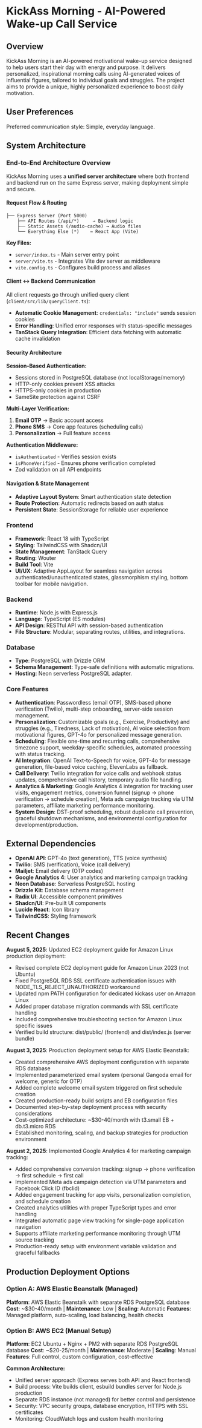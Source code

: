 # KickAss Morning - AI-Powered Wake-up Call Service

## Overview
KickAss Morning is an AI-powered motivational wake-up service designed to help users start their day with energy and purpose. It delivers personalized, inspirational morning calls using AI-generated voices of influential figures, tailored to individual goals and struggles. The project aims to provide a unique, highly personalized experience to boost daily motivation.

## User Preferences
Preferred communication style: Simple, everyday language.

## System Architecture

### End-to-End Architecture Overview
KickAss Morning uses a **unified server architecture** where both frontend and backend run on the same Express server, making deployment simple and secure.

#### Request Flow & Routing
```
├── Express Server (Port 5000)
    ├── API Routes (/api/*)     → Backend logic
    ├── Static Assets (/audio-cache) → Audio files
    └── Everything Else (*)    → React App (Vite)
```

**Key Files:**
- `server/index.ts` - Main server entry point
- `server/vite.ts` - Integrates Vite dev server as middleware
- `vite.config.ts` - Configures build process and aliases

#### Client ↔ Backend Communication
All client requests go through unified query client (`client/src/lib/queryClient.ts`):
- **Automatic Cookie Management**: `credentials: "include"` sends session cookies
- **Error Handling**: Unified error responses with status-specific messages
- **TanStack Query Integration**: Efficient data fetching with automatic cache invalidation

#### Security Architecture
**Session-Based Authentication:**
- Sessions stored in PostgreSQL database (not localStorage/memory)
- HTTP-only cookies prevent XSS attacks
- HTTPS-only cookies in production
- SameSite protection against CSRF

**Multi-Layer Verification:**
1. **Email OTP** → Basic account access
2. **Phone SMS** → Core app features (scheduling calls)
3. **Personalization** → Full feature access

**Authentication Middleware:**
- `isAuthenticated` - Verifies session exists
- `isPhoneVerified` - Ensures phone verification completed
- Zod validation on all API endpoints

#### Navigation & State Management
- **Adaptive Layout System**: Smart authentication state detection
- **Route Protection**: Automatic redirects based on auth status
- **Persistent State**: SessionStorage for reliable user experience

### Frontend
- **Framework**: React 18 with TypeScript
- **Styling**: TailwindCSS with Shadcn/UI
- **State Management**: TanStack Query
- **Routing**: Wouter
- **Build Tool**: Vite
- **UI/UX**: Adaptive AppLayout for seamless navigation across authenticated/unauthenticated states, glassmorphism styling, bottom toolbar for mobile navigation.

### Backend
- **Runtime**: Node.js with Express.js
- **Language**: TypeScript (ES modules)
- **API Design**: RESTful API with session-based authentication
- **File Structure**: Modular, separating routes, utilities, and integrations.

### Database
- **Type**: PostgreSQL with Drizzle ORM
- **Schema Management**: Type-safe definitions with automatic migrations.
- **Hosting**: Neon serverless PostgreSQL adapter.

### Core Features
- **Authentication**: Passwordless (email OTP), SMS-based phone verification (Twilio), multi-step onboarding, server-side session management.
- **Personalization**: Customizable goals (e.g., Exercise, Productivity) and struggles (e.g., Tiredness, Lack of motivation), AI voice selection from motivational figures, GPT-4o for personalized message generation.
- **Scheduling**: Flexible one-time and recurring calls, comprehensive timezone support, weekday-specific schedules, automated processing with status tracking.
- **AI Integration**: OpenAI Text-to-Speech for voice, GPT-4o for message generation, file-based voice caching, ElevenLabs as fallback.
- **Call Delivery**: Twilio integration for voice calls and webhook status updates, comprehensive call history, temporary audio file handling.
- **Analytics & Marketing**: Google Analytics 4 integration for tracking user visits, engagement metrics, conversion funnel (signup → phone verification → schedule creation), Meta ads campaign tracking via UTM parameters, affiliate marketing performance monitoring.
- **System Design**: DST-proof scheduling, robust duplicate call prevention, graceful shutdown mechanisms, and environmental configuration for development/production.

## External Dependencies
- **OpenAI API**: GPT-4o (text generation), TTS (voice synthesis)
- **Twilio**: SMS (verification), Voice (call delivery)
- **Mailjet**: Email delivery (OTP codes)
- **Google Analytics 4**: User analytics and marketing campaign tracking
- **Neon Database**: Serverless PostgreSQL hosting
- **Drizzle Kit**: Database schema management
- **Radix UI**: Accessible component primitives
- **Shadcn/UI**: Pre-built UI components
- **Lucide React**: Icon library
- **TailwindCSS**: Styling framework

## Recent Changes

**August 5, 2025**: Updated EC2 deployment guide for Amazon Linux production deployment:
- Revised complete EC2 deployment guide for Amazon Linux 2023 (not Ubuntu)
- Fixed PostgreSQL RDS SSL certificate authentication issues with NODE_TLS_REJECT_UNAUTHORIZED workaround
- Updated npm PATH configuration for dedicated kickass user on Amazon Linux
- Added proper database migration commands with SSL certificate handling
- Included comprehensive troubleshooting section for Amazon Linux specific issues
- Verified build structure: dist/public/ (frontend) and dist/index.js (server bundle)

**August 3, 2025**: Production deployment setup for AWS Elastic Beanstalk:
- Created comprehensive AWS deployment configuration with separate RDS database
- Implemented parameterized email system (personal Gangoda email for welcome, generic for OTP)
- Added complete welcome email system triggered on first schedule creation
- Created production-ready build scripts and EB configuration files
- Documented step-by-step deployment process with security considerations
- Cost-optimized architecture: ~$30-40/month with t3.small EB + db.t3.micro RDS
- Established monitoring, scaling, and backup strategies for production environment

**August 2, 2025**: Implemented Google Analytics 4 for marketing campaign tracking:
- Added comprehensive conversion tracking: signup → phone verification → first schedule → first call
- Implemented Meta ads campaign detection via UTM parameters and Facebook Click ID (fbclid)
- Added engagement tracking for app visits, personalization completion, and schedule creation
- Created analytics utilities with proper TypeScript types and error handling
- Integrated automatic page view tracking for single-page application navigation
- Supports affiliate marketing performance monitoring through UTM source tracking
- Production-ready setup with environment variable validation and graceful fallbacks

## Production Deployment Options

### Option A: AWS Elastic Beanstalk (Managed)
**Platform**: AWS Elastic Beanstalk with separate RDS PostgreSQL database
**Cost**: ~$30-40/month | **Maintenance**: Low | **Scaling**: Automatic
**Features**: Managed platform, auto-scaling, load balancing, health checks

### Option B: AWS EC2 (Manual Setup)
**Platform**: EC2 Ubuntu + Nginx + PM2 with separate RDS PostgreSQL database
**Cost**: ~$20-25/month | **Maintenance**: Moderate | **Scaling**: Manual
**Features**: Full control, custom configuration, cost-effective

**Common Architecture:**
- Unified server approach (Express serves both API and React frontend)
- Build process: Vite builds client, esbuild bundles server for Node.js production
- Separate RDS instance (not managed) for better control and persistence
- Security: VPC security groups, database encryption, HTTPS with SSL certificates
- Monitoring: CloudWatch logs and custom health monitoring